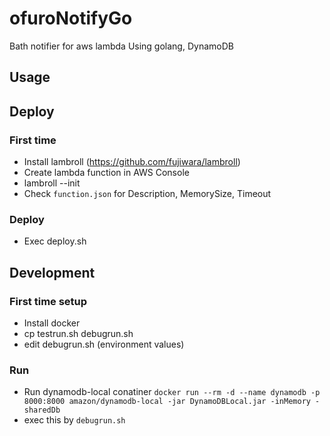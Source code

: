 # ofuroNotifyGo

Bath notifier for aws lambda
Using golang, DynamoDB

## Usage

## Deploy

### First time

* Install lambroll (https://github.com/fujiwara/lambroll)
* Create lambda function in AWS Console
* lambroll --init
* Check `function.json` for Description, MemorySize, Timeout

### Deploy

* Exec deploy.sh

## Development

### First time setup

* Install docker
* cp testrun.sh debugrun.sh
* edit debugrun.sh (environment values)

### Run

* Run dynamodb-local conatiner `docker run --rm -d --name dynamodb -p 8000:8000 amazon/dynamodb-local -jar DynamoDBLocal.jar -inMemory -sharedDb`
* exec this by `debugrun.sh`
